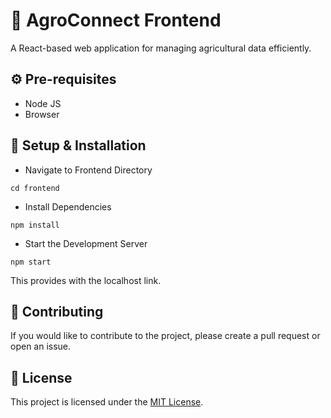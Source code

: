 # 🌱 AgroConnect Frontend

A React-based web application for managing agricultural data efficiently.

## ⚙️ Pre-requisites
- Node JS
- Browser

## 🔧 Setup & Installation
- Navigate to Frontend Directory
```
cd frontend
```
- Install Dependencies
```
npm install
```
- Start the Development Server
```
npm start
```

This provides with the localhost link.

## 📌 Contributing

If you would like to contribute to the project, please create a pull request or open an issue.

## 📜 License

This project is licensed under the [MIT License](/LICENSE).